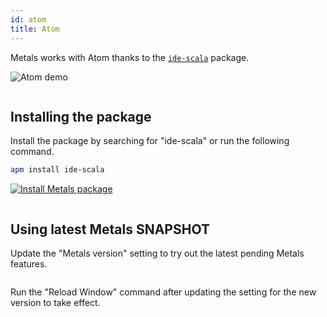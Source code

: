 ```yaml
---
id: atom
title: Atom
---
```


Metals works with Atom thanks to the
[`ide-scala`](https://atom.io/packages/ide-scala) package.

![Atom demo](assets/atom-demo.gif)

```scala mdoc:requirements

```

## Installing the package

Install the package by searching for "ide-scala" or run the following command.

```sh
apm install ide-scala
```

[![Install Metals package](https://img.shields.io/badge/metals-atom-brightgreen.png)](atom://settings-view/show-package?package=ide-scala)

```scala mdoc:editor:atom

```

## Using latest Metals SNAPSHOT

Update the "Metals version" setting to try out the latest pending Metals
features.

```scala mdoc:releases

```

Run the "Reload Window" command after updating the setting for the new version
to take effect.
